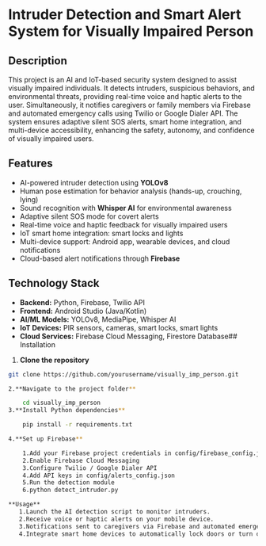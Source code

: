 # Intruder Detection and Smart Alert System for Visually Impaired Person
## Description
This project is an AI and IoT-based security system designed to assist visually impaired individuals. It detects intruders, suspicious behaviors, and environmental threats, providing real-time voice and haptic alerts to the user. Simultaneously, it notifies caregivers or family members via Firebase and automated emergency calls using Twilio or Google Dialer API. The system ensures adaptive silent SOS alerts, smart home integration, and multi-device accessibility, enhancing the safety, autonomy, and confidence of visually impaired users.
## Features
- AI-powered intruder detection using **YOLOv8**
- Human pose estimation for behavior analysis (hands-up, crouching, lying)
- Sound recognition with **Whisper AI** for environmental awareness
- Adaptive silent SOS mode for covert alerts
- Real-time voice and haptic feedback for visually impaired users
- IoT smart home integration: smart locks and lights
- Multi-device support: Android app, wearable devices, and cloud notifications
- Cloud-based alert notifications through **Firebase**

## Technology Stack
- **Backend:** Python, Firebase, Twilio API
- **Frontend:** Android Studio (Java/Kotlin)
- **AI/ML Models:** YOLOv8, MediaPipe, Whisper AI
- **IoT Devices:** PIR sensors, cameras, smart locks, smart lights
- **Cloud Services:** Firebase Cloud Messaging, Firestore Database## Installation

1. **Clone the repository**
```bash
git clone https://github.com/yourusername/visually_imp_person.git

2.**Navigate to the project folder**

    cd visually_imp_person
3.**Install Python dependencies**

    pip install -r requirements.txt

4.**Set up Firebase**

    1.Add your Firebase project credentials in config/firebase_config.json
    2.Enable Firebase Cloud Messaging
    3.Configure Twilio / Google Dialer API
    4.Add API keys in config/alerts_config.json
    5.Run the detection module
    6.python detect_intruder.py

**Usage**
   1.Launch the AI detection script to monitor intruders.
   2.Receive voice or haptic alerts on your mobile device.
   3.Notifications sent to caregivers via Firebase and automated emergency calls.
   4.Integrate smart home devices to automatically lock doors or turn on lights.
